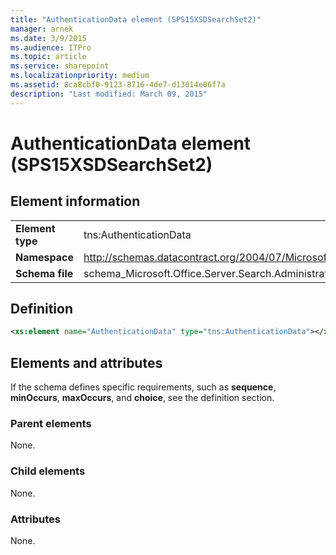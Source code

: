 ```yaml
---
title: "AuthenticationData element (SPS15XSDSearchSet2)"
manager: arnek
ms.date: 3/9/2015
ms.audience: ITPro
ms.topic: article
ms.service: sharepoint
ms.localizationpriority: medium
ms.assetid: 8ca8cbf0-9123-8716-4de7-d13014e06f7a
description: "Last modified: March 09, 2015"
---
```


# AuthenticationData element (SPS15XSDSearchSet2)
 
## Element information

|||
|:-----|:-----|
|**Element type** <br/> |tns:AuthenticationData  <br/> |
|**Namespace** <br/> |http://schemas.datacontract.org/2004/07/Microsoft.Office.Server.Search.Administration  <br/> |
|**Schema file** <br/> |schema_Microsoft.Office.Server.Search.Administration.xsd  <br/> |
   
## Definition

```XML
<xs:element name="AuthenticationData" type="tns:AuthenticationData"></xs:element>

```

## Elements and attributes

If the schema defines specific requirements, such as **sequence**, **minOccurs**, **maxOccurs**, and **choice**, see the definition section. 
  
### Parent elements

None.
  
### Child elements

None.
  
### Attributes

None.
  

